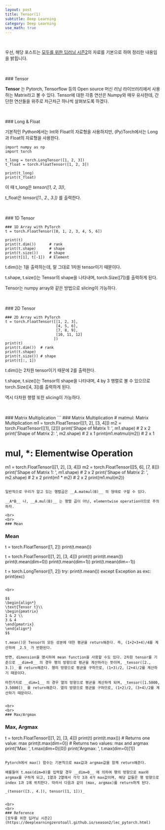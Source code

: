 ```yaml
---
layout: post
title: Tensor(1)
subtitle: Deep Learning
category: Deep Learning
use_math: true
---
```


<br>

우선, 해당 포스트는 [모두를 위한 딥러닝 시즌2](https://deeplearningzerotoall.github.io/season2/lec_pytorch.html)의 자료를 기본으로 하여 정리한 내용임을 밝힙니다.

<br>
<br>
### Tensor

__Tensor__ 는 Pytorch, Tensorflow 등의 Open source 머신 러닝 라이브러리에서 사용하는 Matrix라고 볼 수 있다. Tensor에 대한 각종 연산은 Numpy와 매우 유사한데, 간단한 연산들을 위주로 차근차근 하나씩 살펴보도록 하겠다.

<br>
<br>
### Long & Float

기본적인 Python에서는 Int와 Float의 자료형을 사용하지만, (Py)Torch에서는 Long과 Float의 자료형을 사용한다.

```
import numpy as np
import torch

t_long = torch.LongTensor([1, 2, 3])
t_float = torch.FloatTensor([1, 2, 3])

print(t_long)
print(t_float)
```

이 때 t_long은 _tensor([1, 2, 3])_,

t_float은 _tensor([1., 2., 3.])_ 를 출력한다.


<br>
<br>
### 1D Tensor

```
### 1D Array with PyTorch
t = torch.FloatTensor([0, 1, 2, 3, 4, 5, 6])

print(t)
print(t.dim())      # rank
print(t.shape)      # shape
print(t.size())     # shape
print(t[1], t[-1])  # Element
```

t.dim()는 1을 출력하는데, 말 그대로 1차원 tensor이기 때문이다.

t.shape, t.size()는 Tensor의 shape을 나타내며, torch.Size([7])를 출력하게 된다.

Tensor는 numpy array와 같은 방법으로 slicing이 가능하다.

<br>
<br>
### 2D Tensor

```
### 2D Array with PyTorch
t = torch.FloatTensor([[1, 2, 3],
                       [4, 5, 6],
                       [7, 8, 9],
                       [10, 11, 12]
                      ])
print(t)
print(t.dim())  # rank
print(t.shape)
print(t.size()) # shape
print(t[:, 1])
```

t.dim()는 2차원 tensor이기 때문에 2를 출력한다.

t.shape, t.size()는 Tensor의 shape을 나타내며, 4 by 3 행렬로 볼 수 있으므로 torch.Size([4, 3])를 출력하게 된다.

역시 다차원 행렬 또한 slicing이 가능하다.

<br>
<br>
### Matrix Multiplication
```
### Matrix Multiplication
# matmul: Matrix Multiplication
m1 = torch.FloatTensor([[1, 2], [3, 4]])
m2 = torch.FloatTensor([[1], [2]])
print('Shape of Matrix 1: ', m1.shape) # 2 x 2
print('Shape of Matrix 2: ', m2.shape) # 2 x 1
print(m1.matmul(m2)) # 2 x 1

# mul, *: Elementwise Operation
m1 = torch.FloatTensor([[1, 2], [3, 4]])
m2 = torch.FloatTensor([[5, 6], [7, 8]])
print('Shape of Matrix 1: ', m1.shape) # 2 x 2
print('Shape of Matrix 2: ', m2.shape) # 2 x 2
print(m1 * m2) # 2 x 2
print(m1.mul(m2))
```

일반적으로 우리가 알고 있는 행렬곱은 __A.matmul(B)__ 의 형태로 구할 수 있다.

__A*B__ 나, __A.mul(B)__ 는 행렬 곱이 아닌, elementwise operation이므로 주의하자.

<br>
<br>
### Mean
```
### Mean
t = torch.FloatTensor([1, 2])
print(t.mean())

t = torch.FloatTensor([[1, 2], [3, 4]])
print(t)
print(t.mean())
print(t.mean(dim=0))
print(t.mean(dim=1))
print(t.mean(dim=-1))

t = torch.LongTensor([1, 2])
try:
    print(t.mean())
except Exception as exc:
    print(exc)
```

<br>

$$
\begin{align*}
\text{Tensor t}\\
\begin{pmatrix}
1 & 2 \\
3 & 4
\end{pmatrix}
\end{align*}
$$

t.mean()은 Tensor의 모든 성분에 대한 평균을 return해준다. 즉, (1+2+3+4)/4를 계산하여 _2.5_ 가 반환된다.

반면, dimension을 명시하여 mean function을 사용할 수도 있다. 2차원 tensor를 기준으로 __dim=0__ 의 경우 행의 방향으로 평균을 계산하라는 뜻이며, _tensor([2., 3.])_ 를 return해준다. 행의 방향으로 평균을 구하므로, (1+3)/2, (2+4)/2를 계산하기 때문이다.

마찬가지로 __dim=1__ 의 경우 열의 방향으로 평균을 계산하게 되며, _tensor([1.5000, 3.5000])_ 를 return해준다. 열의 방향으로 평균을 구하므로, (1+2)/2, (3+4)/2를 계산하기 때문이다.


<br>
<br>
### Max/Argmax
```
### Max, Argmax

t = torch.FloatTensor([[1, 2], [3, 4]])
print(t)
print(t.max())      # Returns one value: max
print(t.max(dim=0)) # Returns two values: max and argmax
print('Max: ', t.max(dim=0)[0])
print('Argmax: ', t.max(dim=0)[1])
```

Pytorch에서 max() 함수는 기본적으로 max값과 argmax값을 함께 return해준다.

예를들어 t.max(dim=0)를 입력할 경우 __dim=0__ 에 의하여 행의 방향으로 max와 argmax를 구하게 되고, 1열과 2열에서 각각 3과 4가 max값이며, 해당 값들은 행 방향으로 index 1과 1에 위치한다. 따라서 다음과 같이 (max, argmax)를 return하게 된다.

_(tensor([3., 4.]), tensor([1, 1]))_


<br>
<br>
### Reference
[모두를 위한 딥러닝 시즌2](https://deeplearningzerotoall.github.io/season2/lec_pytorch.html)
